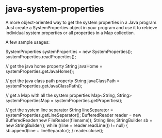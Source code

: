 # java-system-properties
A more object-oriented way to get the system properties in a Java program.
Just create a SystemProperties object in your program and use it to retrieve 
individual system properties or all properties in a Map collection.

A few sample usages:


SystemProperties systemProperties = new SystemProperties();
systemProperties.readProperties();

// get the java home property
String javaHome = systemProperties.getJavaHome();

// get the java class path property
String javaClassPath = systemProperties.getJavaClassPath();

// get a Map with all the system properties
Map<String, String> systemPropertiesMap = systemProperties.getProperties();

// get the system line separator
String lineSeparator = systemProperties.getLineSeparator();
BufferedReader reader = new BufferedReader(new FileReader(filename));
String line;
StringBuilder sb = new StringBuilder();
while ((line = reader.readLine()) != null) {
sb.append(line + lineSeparator);
}
reader.close();

